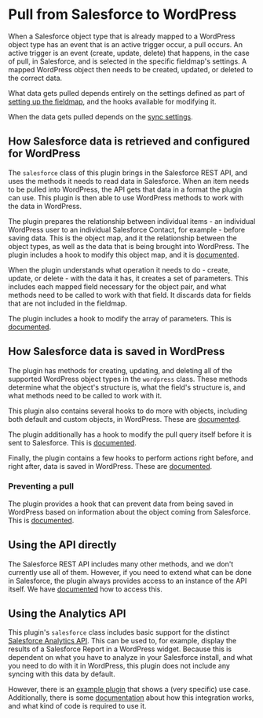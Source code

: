 # Pull from Salesforce to WordPress

When a Salesforce object type that is already mapped to a WordPress object type has an event that is an active trigger occur, a pull occurs. An active trigger is an event (create, update, delete) that happens, in the case of pull, in Salesforce, and is selected in the specific fieldmap's settings. A mapped WordPress object then needs to be created, updated, or deleted to the correct data.

What data gets pulled depends entirely on the settings defined as part of [setting up the fieldmap](./mapping.md), and the hooks available for modifying it.

When the data gets pulled depends on the [sync settings](./syncing-setup.md).

## How Salesforce data is retrieved and configured for WordPress

The `salesforce` class of this plugin brings in the Salesforce REST API, and uses the methods it needs to read data in Salesforce. When an item needs to be pulled into WordPress, the API gets that data in a format the plugin can use. This plugin is then able to use WordPress methods to work with the data in WordPress.

The plugin prepares the relationship between individual items - an individual WordPress user to an individual Salesforce Contact, for example - before saving data. This is the object map, and it the relationship between the object types, as well as the data that is being brought into WordPress. The plugin includes a hook to modify this object map, and it is [documented](./extending-mapping-object.md#salesforce-pull).

When the plugin understands what operation it needs to do - create, update, or delete - with the data it has, it creates a set of parameters. This includes each mapped field necessary for the object pair, and what methods need to be called to work with that field. It discards data for fields that are not included in the fieldmap.

The plugin includes a hook to modify the array of parameters. This is [documented](extending-parameters.md#salesforce-pull).

## How Salesforce data is saved in WordPress

The plugin has methods for creating, updating, and deleting all of the supported WordPress object types in the `wordpress` class. These methods determine what the object's structure is, what the field's structure is, and what methods need to be called to work with it.

This plugin also contains several hooks to do more with objects, including both default and custom objects, in WordPress. These are [documented](./extending-wordpress.md).

The plugin additionally has a hook to modify the pull query itself before it is sent to Salesforce. This is [documented](./extending-pull.md).

Finally, the plugin contains a few hooks to perform actions right before, and right after, data is saved in WordPress. These are [documented](./extending-before-and-after-saving.md#salesforce-pull).

### Preventing a pull

The plugin provides a hook that can prevent data from being saved in WordPress based on information about the object coming from Salesforce. This is [documented](./extending-sync-allowed.md#pull).

## Using the API directly

The Salesforce REST API includes many other methods, and we don't currently use all of them. However, if you need to extend what can be done in Salesforce, the plugin always provides access to an instance of the API itself. We have [documented](./accessing-salesforce-object.md) how to access this.

## Using the Analytics API

This plugin's `salesforce` class includes basic support for the distinct [Salesforce Analytics API](https://developer.salesforce.com/docs/atlas.en-us.api_analytics.meta/api_analytics/sforce_analytics_rest_api_intro.htm). This can be used to, for example, display the results of a Salesforce Report in a WordPress widget. Because this is dependent on what you have to analyze in your Salesforce install, and what you need to do with it in WordPress, this plugin does not include any syncing with this data by default.

However, there is an [example plugin](https://github.com/minnpost/minnpost-donation-progress-widget) that shows a (very specific) use case. Additionally, there is some [documentation](./using-salesforce-analytics-api.md) about how this integration works, and what kind of code is required to use it.
